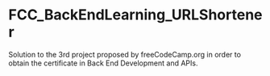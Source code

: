 # FCC_BackEndLearning_URLShortener
Solution to the 3rd project proposed by freeCodeCamp.org in order to obtain the certificate in Back End Development and APIs.
